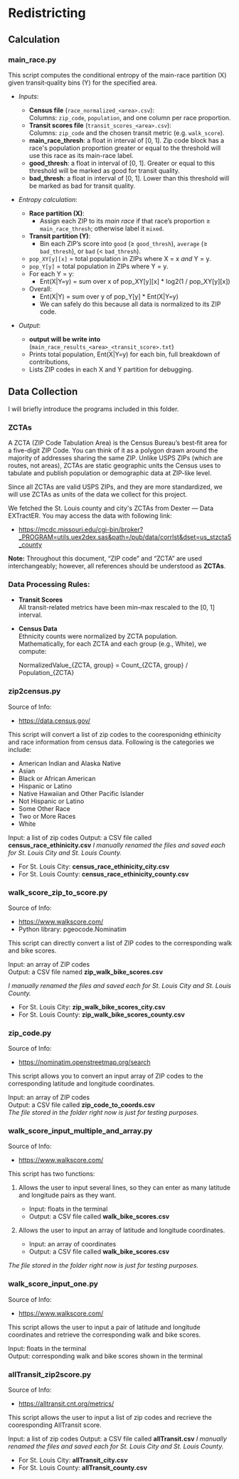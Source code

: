 # Redistricting

## Calculation

### main_race.py
This script computes the conditional entropy of the main-race partition (X) given transit‐quality bins (Y) for the specified area.

- *Inputs*: 
   - **Census file** (`race_normalized_<area>.csv`):  
     Columns: `zip_code`, `population`, and one column per race proportion.  
   - **Transit scores file** (`transit_scores_<area>.csv`):  
     Columns: `zip_code` and the chosen transit metric (e.g. `walk_score`).
   - **main_race_thresh**: a float in interval of \[0, 1\]. Zip code block has a race's population proportion greater or equal to the threshold will use this race as its main-race label.
   - **good_thresh**: a float in interval of \[0, 1\]. Greater or equal to this threshold will be marked as good for transit quality.
   - **bad_thresh**: a float in interval of \[0, 1\]. Lower than this threshold will be marked as bad for transit quality. 

- *Entropy calculation*: 
   - **Race partition (X)**:  
      - Assign each ZIP to its *main race* if that race’s proportion ≥ `main_race_thresh`; otherwise label it `mixed`.  
   - **Transit partition (Y)**:  
      - Bin each ZIP’s score into `good` (≥ `good_thresh`), `average` (≥ `bad_thresh`), or `bad` (< `bad_thresh`).
   - `pop_XY[y][x]` = total population in ZIPs where X = x *and* Y = y.  
   - `pop_Y[y]`    = total population in ZIPs where Y = y.
   - For each Y = y:
      - Ent(X|Y=y) = sum over x of pop_XY[y][x] * log2(1 / pop_XY[y][x])
   - Overall:
      - Ent(X|Y) = sum over y of pop_Y[y] * Ent(X|Y=y)
      - We can safely do this because all data is normalized to its ZIP code.

- *Output*:
   - **output will be write into** (`main_race_results_<area>_<transit_score>.txt`)
   - Prints total population, Ent(X|Y=y) for each bin, full breakdown of contributions,
   - Lists ZIP codes in each X and Y partition for debugging.

## Data Collection
I will briefly introduce the programs included in this folder.

### ZCTAs
A ZCTA (ZIP Code Tabulation Area) is the Census Bureau’s best‐fit area for a five-digit ZIP Code. You can think of it as a polygon drawn around the majority of addresses sharing the same ZIP. Unlike USPS ZIPs (which are routes, not areas), ZCTAs are static geographic units the Census uses to tabulate and publish population or demographic data at ZIP-like level.

Since all ZCTAs are valid USPS ZIPs, and they are more standardized, we will use ZCTAs as units of the data we collect for this project.

We fetched the St. Louis county and city's ZCTAs from Dexter — Data EXTractER. You may access the data with following link:

- https://mcdc.missouri.edu/cgi-bin/broker?_PROGRAM=utils.uex2dex.sas&path=/pub/data/corrlst&dset=us_stzcta5_county

**Note:** Throughout this document, “ZIP code” and “ZCTA” are used interchangeably; however, all references should be understood as **ZCTAs**.

### Data Processing Rules:
- **Transit Scores**  
  All transit-related metrics have been min–max rescaled to the \[0, 1\] interval.

- **Census Data**  
  Ethnicity counts were normalized by ZCTA population.  
  Mathematically, for each ZCTA and each group (e.g., White), we compute:

    NormalizedValue_{ZCTA, group} = Count_{ZCTA, group} / Population_{ZCTA}

### zip2census.py
Source of Info:
- https://data.census.gov/

This script will convert a list of zip codes to the cooresponidng ethinicity and race information from census data. Following is the categories we include:

- American Indian and Alaska Native
- Asian
- Black or African American
- Hispanic or Latino
- Native Hawaiian and Other Pacific Islander
- Not Hispanic or Latino
- Some Other Race
- Two or More Races
- White

Input: a list of zip codes
Output: a CSV file called **census_race_ethinicity.csv**
*I manually renamed the files and saved each for St. Louis City and St. Louis County.*  
- For St. Louis City: **census_race_ethinicity_city.csv**  
- For St. Louis County: **census_race_ethinicity_county.csv**

### walk_score_zip_to_score.py
Source of Info: 
- https://www.walkscore.com/
- Python library: pgeocode.Nominatim

This script can directly convert a list of ZIP codes to the corresponding walk and bike scores.

Input: an array of ZIP codes  
Output: a CSV file named **zip_walk_bike_scores.csv**

*I manually renamed the files and saved each for St. Louis City and St. Louis County.*  
- For St. Louis City: **zip_walk_bike_scores_city.csv**  
- For St. Louis County: **zip_walk_bike_scores_county.csv**

### zip_code.py
Source of Info:
- https://nominatim.openstreetmap.org/search

This script allows you to convert an input array of ZIP codes to the corresponding latitude and longitude coordinates.

Input: an array of ZIP codes  
Output: a CSV file called **zip_code_to_coords.csv**  
*The file stored in the folder right now is just for testing purposes.*

### walk_score_input_multiple_and_array.py
Source of Info:
- https://www.walkscore.com/

This script has two functions:

1. Allows the user to input several lines, so they can enter as many latitude and longitude pairs as they want.  
   - Input: floats in the terminal  
   - Output: a CSV file called **walk_bike_scores.csv**

2. Allows the user to input an array of latitude and longitude coordinates.  
   - Input: an array of coordinates  
   - Output: a CSV file called **walk_bike_scores.csv**

*The file stored in the folder right now is just for testing purposes.*

### walk_score_input_one.py
Source of Info: 
- https://www.walkscore.com/

This script allows the user to input a pair of latitude and longitude coordinates and retrieve the corresponding walk and bike scores.

Input: floats in the terminal  
Output: corresponding walk and bike scores shown in the terminal


### allTransit_zip2score.py
Source of Info: 
- https://alltransit.cnt.org/metrics/

This script allows the user to input a list of zip codes and recrieve the cooresponding AllTransit score.

Input: a list of zip codes
Output: a CSV file called **allTransit.csv**
*I manually renamed the files and saved each for St. Louis City and St. Louis County.*  
- For St. Louis City: **allTransit_city.csv**  
- For St. Louis County: **allTransit_county.csv**


